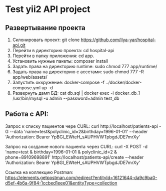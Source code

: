 # Test yii2 API project

## Развертывание проекта

1. Склонировать проект: git clone https://github.com/ilya-yar/hospital-api.git
2. Перейти в директорию проекта: cd hospital-api
3. Перейти в папку приложения: cd app.
4. Установить нужные пакеты: composer install
5. Задать права на директорию runtime: sudo chmod 777 app/runtime/
6. Задать права на директорию c ассетами: sudo chmod 777 -R app/web/assets/
7. Запустить оккружение: docker-compose -f ../docker/docker-compose.yml up -d
8. Развернуть дамп БД: cat db.sql | docker exec -i docker_db_1 /usr/bin/mysql -u admin --password=admin test_db

## Работа с API:

Запрос к списку пациентов чере CURL:
curl http://localhost/patients-api -G --data 'name=test&polyclinic_id=2&birthday=1996-01-01' --header 'Authorization: Bearer YpBGl_EWteH_sAUPHVWTpbgdJDE7mrXy'

Запрос на создание нового пациента через CURL:
curl -X POST -d 'name=test & birthday=1996-01-01 & polyclinic_id=2 & phone=89109698891' http://localhost/patients-api/create  --header 'Authorization: Bearer YpBGl_EWteH_sAUPHVWTpbgdJDE7mrXy'

Ссылка на коллекцию Postman:
https://elements.getpostman.com/redirect?entityId=16121644-da9c9ba0-d5ef-4b6a-9f84-1ccbed1eee01&entityType=collection
